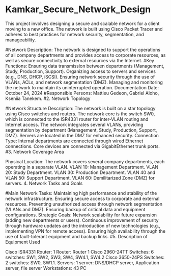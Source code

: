 # Kamkar_Secure_Network_Design
This project involves designing a secure and scalable network for a client moving to a new office. The network is built using Cisco Packet Tracer and adheres to best practices for network security, segmentation, and manageability.

#Network Description: The network is designed to support the operations of all company departments and provides access to corporate resources, as well as secure connectivity to external resources via the Internet.
#Key Functions:
Ensuring data transmission between departments (Management, Study, Production, Support).
Organizing access to servers and services (e.g., DNS, DHCP, iSCSI).
Ensuring network security through the use of VLANs, ACLs, and network segmentation (DMZ).
Managing and monitoring the network to maintain its uninterrupted operation.
Documentation Date: October 24, 2024
#Responsible Persons: Mattieu Gedeon, Gabriel Aloho, Kseniia Tanekem.
#2. Network Topology

#Network Structure Description:
The network is built on a star topology using Cisco switches and routers.
The network core is the switch SW0, which is connected to the ISR4331 router for inter-VLAN routing and Internet access.
The network integrates several VLANs, providing segmentation by department (Management, Study, Production, Support, DMZ).
Servers are located in the DMZ for enhanced security.
Connection Type: Internal departments are connected through wired Ethernet connections. Core devices are connected via GigabitEthernet trunk ports.
#3. Network Coverage Area

Physical Location: The network covers several company departments, each operating in a separate VLAN.
VLAN 10: Management Department.
VLAN 20: Study Department.
VLAN 30: Production Department.
VLAN 40 and VLAN 50: Support Department.
VLAN 60: Demilitarized Zone (DMZ) for servers.
4. Network Tasks and Goals

#Main Network Tasks:
Maintaining high performance and stability of the network infrastructure.
Ensuring secure access to corporate and external resources.
Preventing unauthorized access through network segmentation (VLANs and DMZ).
Ensuring backup of critical data and equipment configurations.
Strategic Goals:
Network scalability for future expansion (adding new departments or users).
Continuous improvement of security through hardware updates and the introduction of new technologies (e.g., implementing VPN for remote access).
Ensuring high availability through the use of fault-tolerant equipment and backup links.
#5. Description of Equipment Used

Cisco ISR4331 Router:
1 Router: Router 1
Cisco 2960-24TT Switches:
6 switches: SW1, SW2, SW3, SW4, SW4.1, SW4.2
Cisco 3650-24PS Switches:
2 switches: SW0, SW1.1.
Servers: 1 server: DNS/DHCP server, Application server, file server
Workstations:
43 PC
